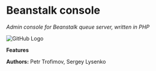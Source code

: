 # Beanstalk console

*Admin console for Beanstalk queue server, written in PHP*

![GitHub Logo](https://raw.github.com/ptrofimov/beanstalk_console/master/cover/btconsole.png)

**Features**

**Authors:** Petr Trofimov, Sergey Lysenko